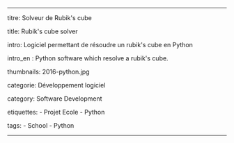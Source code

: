 ---

titre: Solveur de Rubik's cube

title: Rubik's cube solver

intro: Logiciel permettant de résoudre un rubik's cube en Python 

intro_en : Python software which resolve a rubik's cube.

thumbnails: 2016-python.jpg

categorie: Développement logiciel

category: Software Development

etiquettes:
    - Projet Ecole
    - Python

tags:
    - School
    - Python

---